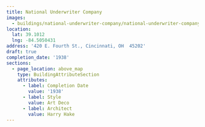 ```yaml
---
title: National Underwriter Company
images:
  - buildings/national-underwriter-company/national-underwriter-company-0_b2pvhw
location:
  lat: 39.1012
  lng: -84.5050431
address: '420 E. Fourth St., Cincinnati, OH  45202'
draft: true
completion_date: '1938'
sections:
  - page_location: above_map
    type: BuildingAttributeSection
    attributes:
      - label: Completion Date
        value: '1938'
      - label: Style
        value: Art Deco
      - label: Architect
        value: Harry Hake
---
```


